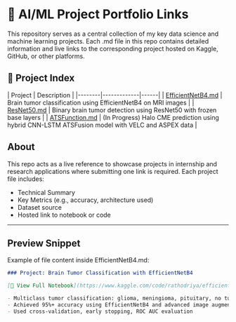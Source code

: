 # 🧠 AI/ML Project Portfolio Links

This repository serves as a central collection of my key data science and machine learning projects. Each .md file in this repo contains detailed information and live links to the corresponding project hosted on Kaggle, GitHub, or other platforms.

## 🔗 Project Index

| Project | Description |
|--------|-------------|------|
| [EfficientNetB4.md](./EfficientNetB4.md) | Brain tumor classification using EfficientNetB4 on MRI images | 
| [ResNet50.md](./ResNet50.md) | Binary brain tumor detection using ResNet50 with frozen base layers | 
| [ATSFunction.md](./ATSFunction.md) | (In Progress) Halo CME prediction using hybrid CNN-LSTM ATSFusion model with VELC and ASPEX data | 

##  About

This repo acts as a live reference to showcase projects in internship and research applications where submitting one link is required. Each project file includes:

- Technical Summary
- Key Metrics (e.g., accuracy, architecture used)
- Dataset source
- Hosted link to notebook or code

---

##  Preview Snippet

Example of file content inside EfficientNetB4.md:
```markdown
### Project: Brain Tumor Classification with EfficientNetB4

[🔗 View Full Notebook](https://www.kaggle.com/code/rathodriya/efficientnetb4-kaggle-updated)

- Multiclass tumor classification: glioma, meningioma, pituitary, no tumor
- Achieved 95%+ accuracy using EfficientNetB4 and advanced image augmentation
- Used cross-validation, early stopping, ROC AUC evaluation

